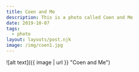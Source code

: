 ```yaml
---
title: Coen and Me
description: This is a photo called Coen and Me
date: 2019-10-07
tags:
  - photo
layout: layouts/post.njk
image: /img/coen1.jpg
---
```


![alt text]({{ image | url }} "Coen and Me")
